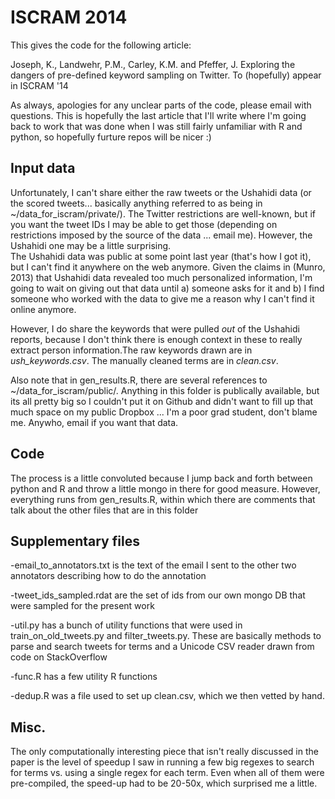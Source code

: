 ISCRAM 2014
=================
This gives the code for the following article:

Joseph, K., Landwehr, P.M., Carley, K.M. and Pfeffer, J. Exploring the dangers of pre-defined keyword sampling on Twitter.  To (hopefully) appear in ISCRAM '14

As always, apologies for any unclear parts of the code, please email with questions.  This is hopefully the last article that I'll write where I'm going back
to work that was done when I was still fairly unfamiliar with R and python, so hopefully furture repos will be nicer :)


Input data
----------------

Unfortunately, I can't share either the raw tweets or the Ushahidi data (or the scored tweets... basically anything referred to as being in ~/data_for_iscram/private/).  The Twitter restrictions are well-known, but if you want the tweet IDs I may be able to get those (depending on restrictions imposed by the source of the data ... email me).  However, the Ushahidi one may be a little surprising.  
The Ushahidi data was public at some point last year (that's how I got it), but I can't find it anywhere on the web anymore.  Given the
claims in (Munro, 2013) that Ushahidi data revealed too much personalized information, I'm going to wait on giving out that data until a) someone 
asks for it and b) I find someone who worked with the data to give me a reason why I can't find it online anymore.

However, I do share the keywords that were pulled *out* of the Ushahidi reports, because I don't think there is enough context in these to really extract person information.The raw keywords drawn are in *ush_keywords.csv*.  The manually cleaned terms are in *clean.csv*.

Also note that in gen_results.R, there are several references to ~/data_for_iscram/public/. Anything in this folder is publically available, but its all pretty big so I couldn't put it on Github and didn't want to fill up that much space on my public Dropbox ... I'm a poor grad student, don't blame me.  Anywho, email if you want that data.

Code
---------------
The process is a little convoluted because I jump back and forth between python and R and throw a little mongo in there for good measure. However, everything runs from gen_results.R, within which there are comments that talk about the other files that are in this folder

Supplementary files
------------------

-email_to_annotators.txt is the text of the email I sent to the other two annotators describing how to do the annotation

-tweet_ids_sampled.rdat are the set of ids from our own mongo DB that were sampled for the present work

-util.py has a bunch of utility functions that were used in train_on_old_tweets.py and filter_tweets.py.  These are basically methods to parse and search tweets for terms and a Unicode CSV reader drawn from code on StackOverflow

-func.R has a few utility R functions

-dedup.R was a file used to set up clean.csv, which we then vetted by hand.

Misc.
-------------
The only computationally interesting piece that isn't really discussed in the paper is the level of speedup I saw in running a few big regexes to search for terms vs. using a single regex for each term.  Even when all of them were pre-compiled, the speed-up had to be 20-50x, which surprised me a little.
